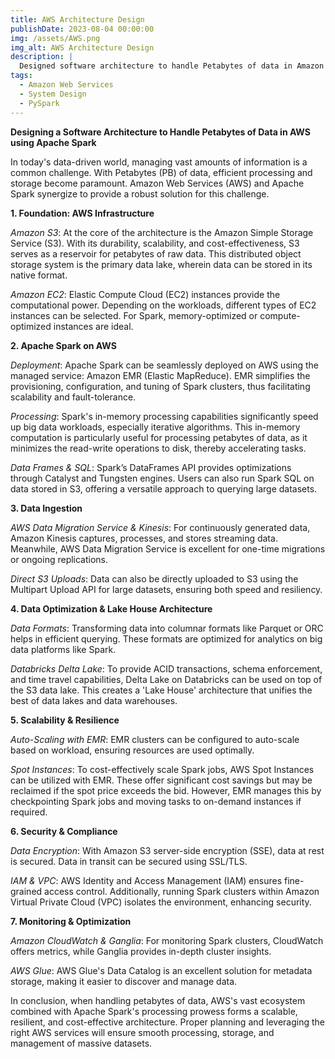 ```yaml
---
title: AWS Architecture Design
publishDate: 2023-08-04 00:00:00
img: /assets/AWS.png
img_alt: AWS Architecture Design
description: |
  Designed software architecture to handle Petabytes of data in Amazon Web Services using Apache Spark.
tags:
  - Amazon Web Services
  - System Design
  - PySpark
---
```

**Designing a Software Architecture to Handle Petabytes of Data in AWS using Apache Spark**

In today's data-driven world, managing vast amounts of information is a common challenge. With Petabytes (PB) of data, efficient processing and storage become paramount. Amazon Web Services (AWS) and Apache Spark synergize to provide a robust solution for this challenge.

**1. Foundation: AWS Infrastructure**

*Amazon S3*: At the core of the architecture is the Amazon Simple Storage Service (S3). With its durability, scalability, and cost-effectiveness, S3 serves as a reservoir for petabytes of raw data. This distributed object storage system is the primary data lake, wherein data can be stored in its native format.

*Amazon EC2*: Elastic Compute Cloud (EC2) instances provide the computational power. Depending on the workloads, different types of EC2 instances can be selected. For Spark, memory-optimized or compute-optimized instances are ideal.

**2. Apache Spark on AWS**

*Deployment*: Apache Spark can be seamlessly deployed on AWS using the managed service: Amazon EMR (Elastic MapReduce). EMR simplifies the provisioning, configuration, and tuning of Spark clusters, thus facilitating scalability and fault-tolerance.

*Processing*: Spark's in-memory processing capabilities significantly speed up big data workloads, especially iterative algorithms. This in-memory computation is particularly useful for processing petabytes of data, as it minimizes the read-write operations to disk, thereby accelerating tasks.

*Data Frames & SQL*: Spark’s DataFrames API provides optimizations through Catalyst and Tungsten engines. Users can also run Spark SQL on data stored in S3, offering a versatile approach to querying large datasets.

**3. Data Ingestion**

*AWS Data Migration Service & Kinesis*: For continuously generated data, Amazon Kinesis captures, processes, and stores streaming data. Meanwhile, AWS Data Migration Service is excellent for one-time migrations or ongoing replications.

*Direct S3 Uploads*: Data can also be directly uploaded to S3 using the Multipart Upload API for large datasets, ensuring both speed and resiliency.

**4. Data Optimization & Lake House Architecture**

*Data Formats*: Transforming data into columnar formats like Parquet or ORC helps in efficient querying. These formats are optimized for analytics on big data platforms like Spark.

*Databricks Delta Lake*: To provide ACID transactions, schema enforcement, and time travel capabilities, Delta Lake on Databricks can be used on top of the S3 data lake. This creates a 'Lake House' architecture that unifies the best of data lakes and data warehouses.

**5. Scalability & Resilience**

*Auto-Scaling with EMR*: EMR clusters can be configured to auto-scale based on workload, ensuring resources are used optimally.

*Spot Instances*: To cost-effectively scale Spark jobs, AWS Spot Instances can be utilized with EMR. These offer significant cost savings but may be reclaimed if the spot price exceeds the bid. However, EMR manages this by checkpointing Spark jobs and moving tasks to on-demand instances if required.

**6. Security & Compliance**

*Data Encryption*: With Amazon S3 server-side encryption (SSE), data at rest is secured. Data in transit can be secured using SSL/TLS.

*IAM & VPC*: AWS Identity and Access Management (IAM) ensures fine-grained access control. Additionally, running Spark clusters within Amazon Virtual Private Cloud (VPC) isolates the environment, enhancing security.

**7. Monitoring & Optimization**

*Amazon CloudWatch & Ganglia*: For monitoring Spark clusters, CloudWatch offers metrics, while Ganglia provides in-depth cluster insights.

*AWS Glue*: AWS Glue's Data Catalog is an excellent solution for metadata storage, making it easier to discover and manage data.

In conclusion, when handling petabytes of data, AWS's vast ecosystem combined with Apache Spark's processing prowess forms a scalable, resilient, and cost-effective architecture. Proper planning and leveraging the right AWS services will ensure smooth processing, storage, and management of massive datasets.